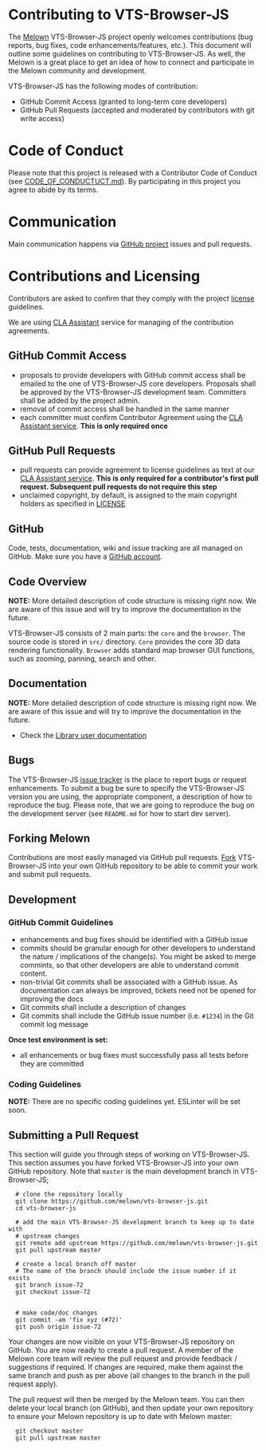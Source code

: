 # Contributing to VTS-Browser-JS

The [Melown](http://melown.com) VTS-Browser-JS project openly welcomes
contributions (bug reports, bug fixes, code enhancements/features, etc.).  This
document will outline some guidelines on contributing to VTS-Browser-JS.  As
well, the Melown is a great place to get an idea of how to connect and
participate in the Melown community and development.

VTS-Browser-JS has the following modes of contribution:

- GitHub Commit Access (granted to long-term core developers)
- GitHub Pull Requests (accepted and moderated by contributors with git write access)

# Code of Conduct

Please note that this project is released with a Contributor Code of Conduct
(see [CODE_OF_CONDUCTUCT.md](CODE_OF_CONDUCTUCT.md)). By
participating in this project you agree to abide by its terms.

# Communication

Main communication happens via [GitHub
project](https://github.com/melown/vts-browser-js) issues and pull requests. 

# Contributions and Licensing

Contributors are asked to confirm that they comply with the project
[license](https://github.com/Melown/vts-browser-js/blob/master/LICENSE)
guidelines.

We are using [CLA Assistant](https://cla-assistant.io) service for managing of the
contribution agreements.

## GitHub Commit Access

- proposals to provide developers with GitHub commit access shall be emailed to
  the one of VTS-Browser-JS core developers.  Proposals shall be approved by the
  VTS-Browser-JS development team.  Committers shall be added by the project
  admin.
- removal of commit access shall be handled in the same manner
- each committer must confirm Contributor Agreement using the
  [CLA Assistant service](https://cla-assistant.io/Melown/vts-browser-js).
  **This is only required once**

## GitHub Pull Requests

- pull requests can provide agreement to license guidelines as text at our
  [CLA Assistant service](https://cla-assistant.io/Melown/vts-browser-js).  **This is only required for a contributor's
  first pull request.  Subsequent pull requests do not require this step**
- unclaimed copyright, by default, is assigned to the main copyright holders as
  specified in [LICENSE](https://github.com/Melown/vts-browser-js/blob/master/LICENSE)

## GitHub

Code, tests, documentation, wiki and issue tracking are all managed on GitHub.
Make sure you have a [GitHub account](https://github.com/signup/free).

## Code Overview

**NOTE:** More detailed description of code structure is missing right now. We
are aware of this issue and will try to improve the documentation in the future. 

VTS-Browser-JS consists of 2 main parts: the `core` and the `browser`. The
source code is stored in `src/` directory. `Core` provides the core 3D data
rendering functionality. `Browser` adds standard map browser GUI functions, such as
zooming, panning, search and other.

## Documentation

**NOTE:** More detailed description of code structure is missing right now. We
are aware of this issue and will try to improve the documentation in the future. 

* Check the [Library user documentation](https://www.melown.com/documentation.html)

## Bugs

The VTS-Browser-JS [issue tracker](https://github.com/melown/vts-browser-js/issues) is the
place to report bugs or request enhancements. To submit a bug be sure to specify
the VTS-Browser-JS version you are using, the appropriate component, a description of how
to reproduce the bug. Please note, that we are going to reproduce the bug on the
development server (see `README.md` for how to start dev server).

## Forking Melown

Contributions are most easily managed via GitHub pull requests.
[Fork](https://github.com/melown/vts-browser-js/fork) VTS-Browser-JS into your own
GitHub repository to be able to commit your work and submit pull requests.

## Development

### GitHub Commit Guidelines

- enhancements and bug fixes should be identified with a GitHub issue
- commits should be granular enough for other developers to understand the
  nature / implications of the change(s). You might be asked to merge commints,
  so that other developers are able to understand commit content.
- non-trivial Git commits shall be associated with a GitHub issue.  As
  documentation can always be improved, tickets need not be opened for improving
  the docs
- Git commits shall include a description of changes
- Git commits shall include the GitHub issue number (i.e. ``#1234``) in the Git
  commit log message

**Once test environment is set:**

- all enhancements or bug fixes must successfully pass all tests
  before they are committed


### Coding Guidelines

**NOTE:** There are no specific coding guidelines yet. ESLinter will be set
soon.

## Submitting a Pull Request

This section will guide you through steps of working on VTS-Browser-JS.  This
section assumes you have forked VTS-Browser-JS into your own GitHub repository.
Note that `master` is the main development branch in VTS-Browser-JS; 
```
  # clone the repository locally
  git clone https://github.com/melown/vts-browser-js.git
  cd vts-browser-js
  
  # add the main VTS-Browser-JS development branch to keep up to date with
  # upstream changes
  git remote add upstream https://github.com/melown/vts-browser-js.git
  git pull upstream master

  # create a local branch off master
  # The name of the branch should include the issue number if it exists
  git branch issue-72
  git checkout issue-72

   
  # make code/doc changes
  git commit -am 'fix xyz (#72)'
  git push origin issue-72

```

Your changes are now visible on your VTS-Browser-JS repository on GitHub.  You
are now ready to create a pull request.  A member of the Melown core team will
review the pull request and provide feedback / suggestions if required.  If
changes are required, make them against the same branch and push as per above
(all changes to the branch in the pull request apply).

The pull request will then be merged by the Melown team.  You can then delete
your local branch (on GitHub), and then update
your own repository to ensure your Melown repository is up to date with Melown
master:

```
  git checkout master
  git pull upstream master
```
